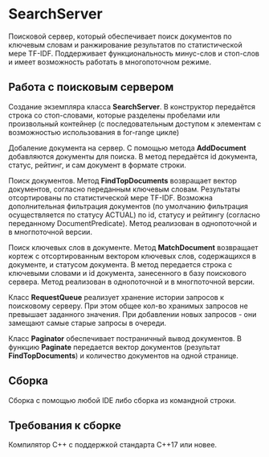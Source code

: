 # SearchServer

Поисковой сервер, который обеспечивает поиск документов по ключевым словам и ранжирование результатов по статистической мере TF-IDF. Поддерживает функциональность минус-слов и стоп-слов и имеет возможность работать в многопоточном режиме.

## Работа с поисковым сервером

Создание экземпляра класса **SearchServer**. В конструктор передаётся строка со стоп-словами, которые разделены пробелами или произвольный контейнер (с последовательным доступом к элементам с возможностью использования в for-range цикле)

Добаление документа на сервер. С помощью метода **AddDocument** добавляются документы для поиска. В метод передаётся id документа, статус, рейтинг, и сам документ в формате строки.

Поиск документов. Метод **FindTopDocuments** возвращает вектор документов, согласно переданным ключевым словам. Результаты отсортированы по статистической мере TF-IDF. Возможна дополнительная фильтрация документов (по умолчанию фильтрация осуществляется по статусу ACTUAL) по id, статусу и рейтингу (согласно переданному DocumentPredicate). Метод реализован в однопоточной и в многпоточной версии.

Поиск ключевых слов в документе. Метод **MatchDocument** возвращает кортеж с отсортированным вектором ключевых слов, содержащихся в документе, и статусом документа. В метод передается строка с ключевыми словами и id документа, занесенного в базу поискового сервера. Метод реализован в однопоточной и в многпоточной версии.

Класс **RequestQueue** реализует хранение истории запросов к поисковому серверу. При этом общее кол-во хранимых запросов не превышает заданного значения. При добавлении новых запросов - они замещают самые старые запросы в очереди.

Класс **Paginator** обеспечивает постраничный вывод документов. В функцию **Paginate** передается вектор документов (результат **FindTopDocuments**) и количество документов на одной странице.

## Сборка

Сборка с помощью любой IDE либо сборка из командной строки.

## Требования к сборке

Компилятор С++ с поддержкой стандарта C++17 или новее.
